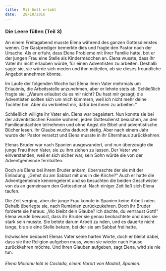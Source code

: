 ```yaml
---
title:  Mit Gott erlebt
date:   28/10/2016
---
```


### Die Leere füllen (Teil 3)

An einem Freitagabend musste Elena während des ganzen Gottesdienstes wenen. Der Gastprediger bemerkte dies und fragte den Pastor nach der Ursache. Als er erfuhr, dass Elena Probleme mit ihrer Familie hatte, bot er der jungen Frau eine Stelle als Kindermädchen an. Elena wusste, dass ihr Vater ihr nicht erlauben würde, für einen Adventisten zu arbeiten. Deshalb sagte sie, sie würde sich meden und ihm mitteilen, ob sie dieses freundliche Angebot annehmen könnte.

Im Laufe der folgenden Woche bat Elena ihren Vater mehrmals um Erlaubnis, die Arbeitsstelle anzunehmen, aber er lehnte stets ab. Schließlich fragte sie: „Warum erlaubst du es mir nicht? Du hast mir gesagt, die Adventisten sollten sich um mich kümmern, weil ich nicht mehr deine Tochter bin. Aber du verbietest mir, dafür bei ihnen zu arbeiten.“

Schließlich willigte ihr Vater ein. Elena war begeistert. Nun konnte sie bei der adventistischen Familie wohnen, jeden Gottesdienst besuchen, an den Familieandachten teilnehmen und ohne Angst die Bibel und adventistische Bücher lesen. Ihr Glaube wuchs dadurch stetig. Aber nach einem Jahr wurde der Pastor versetzt und Elena musste in ihr Elternhaus zurückkehren.

Elenas Bruder war nach Spanien ausgewandert, und nun überzeugte die junge Frau ihren Vater, sie zu ihm ziehen zu lassen. Der Vater war einverstanden, weil er sich sicher war, sein Sohn würde sie von der Adventgemeinde fernhalten.

Doch als Elena bei ihrem Bruder ankam, überraschte der sie mit der Einladung: „Gehst du am Sabbat mit uns in die Kirche?“ Auch er hatte die Adventgemeinde kennengelernt und so besuchten die beiden Geschwister von da an gemeinsam den Gottesdienst. Nach einiger Zeit ließ sich Elena taufen.

Die Zeit verging, aber die junge Frau konnte in Spanien keine Arbeit  nden. Dehalb überlegte sie, nach Rumänien zurückzukehren. Doch ihr Bruder forderte sie heraus: „Wo bleibt dein Glaube? Ich dachte, du vertraust Gott!“ Elena wurde bewusst, dass ihr Bruder sie genau beobachtete und dass sie stark sein musste. Sie betete darum Arbeit zu  nden, und es dauerte nicht lange, bis sie eine Stelle bekam, bei der sie am Sabbat frei hatte.

Inzwischen bedauert Elenas Vater seine harten Worte, doch er bleibt dabei, dass sie ihre Religion aufgeben muss, wenn sie wieder nach Hause zurückkehren möchte. Und ihren Glauben aufgeben, sagt Elena, wird sie nie tun.

###### Elena Mocanu lebt in Coslada, einem Vorort von Madrid, Spanien.